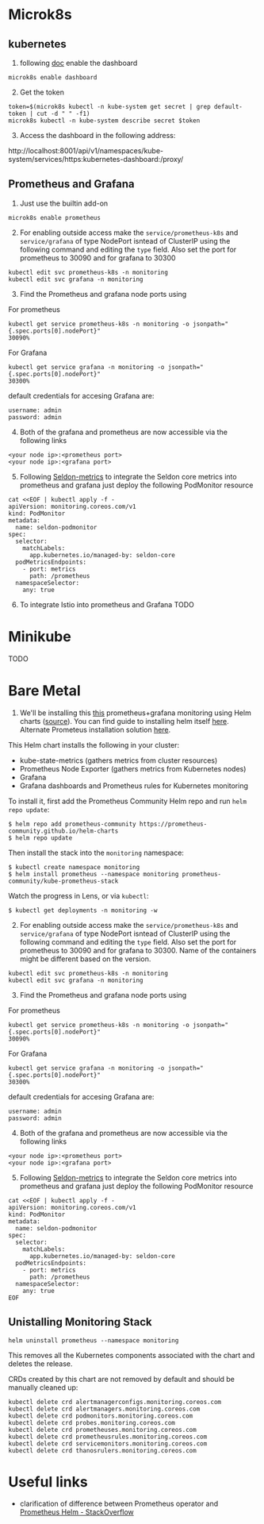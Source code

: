 # Microk8s

## kubernetes
1. following [doc](https://microk8s.io/docs/addon-dashboard) enable the dashboard
```
microk8s enable dashboard
```
2. Get the token
```
token=$(microk8s kubectl -n kube-system get secret | grep default-token | cut -d " " -f1)
microk8s kubectl -n kube-system describe secret $token
```
3. Access the dashboard in the following address:

http://localhost:8001/api/v1/namespaces/kube-system/services/https:kubernetes-dashboard:/proxy/


## Prometheus and Grafana

1. Just use the builtin add-on
```
microk8s enable prometheus
```
2. For enabling outside access make the `service/prometheus-k8s` and `service/grafana` of type NodePort isntead of ClusterIP using the following command and editing the `type` field. Also set the port for prometheus to 30090 and for grafana to 30300
```
kubectl edit svc prometheus-k8s -n monitoring
kubectl edit svc grafana -n monitoring
```
3. Find the Prometheus and grafana node ports using

For prometheus
```
kubectl get service prometheus-k8s -n monitoring -o jsonpath="{.spec.ports[0].nodePort}"
30090% 
```
For Grafana
```
kubectl get service grafana -n monitoring -o jsonpath="{.spec.ports[0].nodePort}"
30300% 
```

default credentials for accesing Grafana are:
```
username: admin
password: admin
```

4. Both of the grafana and prometheus are now accessible via the following links
```
<your node ip>:<prometheus port>
<your node ip>:<grafana port>
```

5. Following [Seldon-metrics](https://docs.seldon.io/projects/seldon-core/en/latest/analytics/analytics.html) to integrate the Seldon core metrics into prometheus and grafana just deploy the following PodMonitor resource
```
cat <<EOF | kubectl apply -f -
apiVersion: monitoring.coreos.com/v1
kind: PodMonitor
metadata:
  name: seldon-podmonitor
spec:
  selector:
    matchLabels:
      app.kubernetes.io/managed-by: seldon-core
  podMetricsEndpoints:
    - port: metrics
      path: /prometheus
  namespaceSelector:
    any: true
```


6. To integrate Istio into prometheus and Grafana TODO


# Minikube
TODO


# Bare Metal

1. We'll be installing this [this](docs/installing-prometheus.md) prometheus+grafana monitoring using Helm charts ([source](https://github.com/geerlingguy/kubernetes-101/tree/master/episode-10)). You can find guide to installing helm itself [here](https://helm.sh/docs/intro/install/). Alternate Prometeus installation solution [here](https://github.com/prometheus-operator/prometheus-operator).

This Helm chart installs the following in your cluster:

  - kube-state-metrics (gathers metrics from cluster resources)
  - Prometheus Node Exporter (gathers metrics from Kubernetes nodes)
  - Grafana
  - Grafana dashboards and Prometheus rules for Kubernetes monitoring

To install it, first add the Prometheus Community Helm repo and run `helm repo update`:

```
$ helm repo add prometheus-community https://prometheus-community.github.io/helm-charts
$ helm repo update
```

Then install the stack into the `monitoring` namespace:

```
$ kubectl create namespace monitoring
$ helm install prometheus --namespace monitoring prometheus-community/kube-prometheus-stack
```

Watch the progress in Lens, or via `kubectl`:

```
$ kubectl get deployments -n monitoring -w
```

2. For enabling outside access make the `service/prometheus-k8s` and `service/grafana` of type NodePort isntead of ClusterIP using the following command and editing the `type` field. Also set the port for prometheus to 30090 and for grafana to 30300. Name of the containers might be different based on the version.
```
kubectl edit svc prometheus-k8s -n monitoring
kubectl edit svc grafana -n monitoring
```
3. Find the Prometheus and grafana node ports using

For prometheus
```
kubectl get service prometheus-k8s -n monitoring -o jsonpath="{.spec.ports[0].nodePort}"
30090% 
```
For Grafana
```
kubectl get service grafana -n monitoring -o jsonpath="{.spec.ports[0].nodePort}"
30300% 
```

default credentials for accesing Grafana are:
```
username: admin
password: admin
```

4. Both of the grafana and prometheus are now accessible via the following links
```
<your node ip>:<prometheus port>
<your node ip>:<grafana port>
```

5. Following [Seldon-metrics](https://docs.seldon.io/projects/seldon-core/en/latest/analytics/analytics.html) to integrate the Seldon core metrics into prometheus and grafana just deploy the following PodMonitor resource
```
cat <<EOF | kubectl apply -f -
apiVersion: monitoring.coreos.com/v1
kind: PodMonitor
metadata:
  name: seldon-podmonitor
spec:
  selector:
    matchLabels:
      app.kubernetes.io/managed-by: seldon-core
  podMetricsEndpoints:
    - port: metrics
      path: /prometheus
  namespaceSelector:
    any: true
EOF
```




## Unistalling Monitoring Stack

```
helm uninstall prometheus --namespace monitoring
```

This removes all the Kubernetes components associated with the chart and deletes the release.


CRDs created by this chart are not removed by default and should be manually cleaned up:
```
kubectl delete crd alertmanagerconfigs.monitoring.coreos.com
kubectl delete crd alertmanagers.monitoring.coreos.com
kubectl delete crd podmonitors.monitoring.coreos.com
kubectl delete crd probes.monitoring.coreos.com
kubectl delete crd prometheuses.monitoring.coreos.com
kubectl delete crd prometheusrules.monitoring.coreos.com
kubectl delete crd servicemonitors.monitoring.coreos.com
kubectl delete crd thanosrulers.monitoring.coreos.com
```

# Useful links
* clarification of difference between Prometheus operator and [Prometheus Helm - StackOverflow](https://stackoverflow.com/questions/54422566/what-is-the-difference-between-the-core-os-projects-kube-prometheus-and-promethe)

